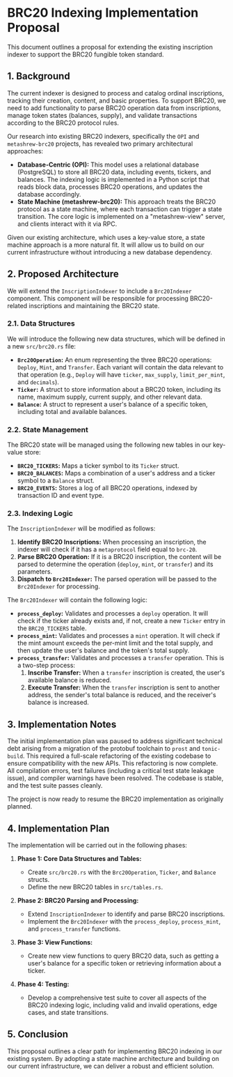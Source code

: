 # BRC20 Indexing Implementation Proposal

This document outlines a proposal for extending the existing inscription indexer to support the BRC20 fungible token standard.

## 1. Background

The current indexer is designed to process and catalog ordinal inscriptions, tracking their creation, content, and basic properties. To support BRC20, we need to add functionality to parse BRC20 operation data from inscriptions, manage token states (balances, supply), and validate transactions according to the BRC20 protocol rules.

Our research into existing BRC20 indexers, specifically the `OPI` and `metashrew-brc20` projects, has revealed two primary architectural approaches:

*   **Database-Centric (OPI):** This model uses a relational database (PostgreSQL) to store all BRC20 data, including events, tickers, and balances. The indexing logic is implemented in a Python script that reads block data, processes BRC20 operations, and updates the database accordingly.
*   **State Machine (metashrew-brc20):** This approach treats the BRC20 protocol as a state machine, where each transaction can trigger a state transition. The core logic is implemented on a "metashrew-view" server, and clients interact with it via RPC.

Given our existing architecture, which uses a key-value store, a state machine approach is a more natural fit. It will allow us to build on our current infrastructure without introducing a new database dependency.

## 2. Proposed Architecture

We will extend the `InscriptionIndexer` to include a `Brc20Indexer` component. This component will be responsible for processing BRC20-related inscriptions and maintaining the BRC20 state.

### 2.1. Data Structures

We will introduce the following new data structures, which will be defined in a new `src/brc20.rs` file:

*   **`Brc20Operation`:** An enum representing the three BRC20 operations: `Deploy`, `Mint`, and `Transfer`. Each variant will contain the data relevant to that operation (e.g., `Deploy` will have `ticker`, `max_supply`, `limit_per_mint`, and `decimals`).
*   **`Ticker`:** A struct to store information about a BRC20 token, including its name, maximum supply, current supply, and other relevant data.
*   **`Balance`:** A struct to represent a user's balance of a specific token, including total and available balances.

### 2.2. State Management

The BRC20 state will be managed using the following new tables in our key-value store:

*   **`BRC20_TICKERS`:** Maps a ticker symbol to its `Ticker` struct.
*   **`BRC20_BALANCES`:** Maps a combination of a user's address and a ticker symbol to a `Balance` struct.
*   **`BRC20_EVENTS`:** Stores a log of all BRC20 operations, indexed by transaction ID and event type.

### 2.3. Indexing Logic

The `InscriptionIndexer` will be modified as follows:

1.  **Identify BRC20 Inscriptions:** When processing an inscription, the indexer will check if it has a `metaprotocol` field equal to `brc-20`.
2.  **Parse BRC20 Operation:** If it is a BRC20 inscription, the content will be parsed to determine the operation (`deploy`, `mint`, or `transfer`) and its parameters.
3.  **Dispatch to `Brc20Indexer`:** The parsed operation will be passed to the `Brc20Indexer` for processing.

The `Brc20Indexer` will contain the following logic:

*   **`process_deploy`:** Validates and processes a `deploy` operation. It will check if the ticker already exists and, if not, create a new `Ticker` entry in the `BRC20_TICKERS` table.
*   **`process_mint`:** Validates and processes a `mint` operation. It will check if the mint amount exceeds the per-mint limit and the total supply, and then update the user's balance and the token's total supply.
*   **`process_transfer`:** Validates and processes a `transfer` operation. This is a two-step process:
    1.  **Inscribe Transfer:** When a `transfer` inscription is created, the user's available balance is reduced.
    2.  **Execute Transfer:** When the `transfer` inscription is sent to another address, the sender's total balance is reduced, and the receiver's balance is increased.

## 3. Implementation Notes

The initial implementation plan was paused to address significant technical debt arising from a migration of the protobuf toolchain to `prost` and `tonic-build`. This required a full-scale refactoring of the existing codebase to ensure compatibility with the new APIs. This refactoring is now complete. All compilation errors, test failures (including a critical test state leakage issue), and compiler warnings have been resolved. The codebase is stable, and the test suite passes cleanly.

The project is now ready to resume the BRC20 implementation as originally planned.

## 4. Implementation Plan

The implementation will be carried out in the following phases:

1.  **Phase 1: Core Data Structures and Tables:**
    *   Create `src/brc20.rs` with the `Brc20Operation`, `Ticker`, and `Balance` structs.
    *   Define the new BRC20 tables in `src/tables.rs`.

2.  **Phase 2: BRC20 Parsing and Processing:**
    *   Extend `InscriptionIndexer` to identify and parse BRC20 inscriptions.
    *   Implement the `Brc20Indexer` with the `process_deploy`, `process_mint`, and `process_transfer` functions.

3.  **Phase 3: View Functions:**
    *   Create new view functions to query BRC20 data, such as getting a user's balance for a specific token or retrieving information about a ticker.

4.  **Phase 4: Testing:**
    *   Develop a comprehensive test suite to cover all aspects of the BRC20 indexing logic, including valid and invalid operations, edge cases, and state transitions.

## 5. Conclusion

This proposal outlines a clear path for implementing BRC20 indexing in our existing system. By adopting a state machine architecture and building on our current infrastructure, we can deliver a robust and efficient solution.